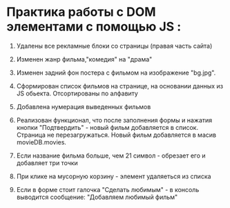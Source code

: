 # Практика работы с DOM элементами с помощью JS :


  1) Удалены все рекламные блоки со страницы (правая часть сайта)

  2) Изменен жанр фильма,"комедия" на "драма"

  3) Изменен задний фон постера с фильмом на изображение "bg.jpg".

  4) Сформирован список фильмов на странице, на основании данных из  JS обьекта.
  Отсортированы по алфавиту 

  5) Добавлена нумерация выведенных фильмов 

  6) Реализован функционал, что после заполнения формы и нажатия кнопки "Подтвердить" - 
  новый фильм добавляется в список. Страница не перезагружаться.
  Новый фильм добавляется в масив movieDB.movies.

  7) Если название фильма больше, чем 21 символ - обрезает его и добавляет три точки

  8) При клике на мусорную корзину - элемент  удаляеться из списка 

  9) Если в форме стоит галочка "Сделать любимым" - в консоль выводится сообщение: 
  "Добавляем любимый фильм"
